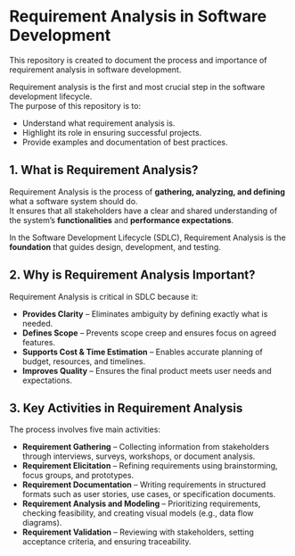 #  Requirement Analysis in Software Development

This repository is created to document the process and importance of requirement analysis in software development.  

Requirement analysis is the first and most crucial step in the software development lifecycle.  
The purpose of this repository is to:  
- Understand what requirement analysis is.  
- Highlight its role in ensuring successful projects.  
- Provide examples and documentation of best practices. 

## 1. What is Requirement Analysis?
Requirement Analysis is the process of **gathering, analyzing, and defining** what a software system should do.  
It ensures that all stakeholders have a clear and shared understanding of the system’s **functionalities** and **performance expectations**.  

In the Software Development Lifecycle (SDLC), Requirement Analysis is the **foundation** that guides design, development, and testing.

## 2. Why is Requirement Analysis Important?
Requirement Analysis is critical in SDLC because it:

- **Provides Clarity** – Eliminates ambiguity by defining exactly what is needed.  
- **Defines Scope** – Prevents scope creep and ensures focus on agreed features.  
- **Supports Cost & Time Estimation** – Enables accurate planning of budget, resources, and timelines.  
- **Improves Quality** – Ensures the final product meets user needs and expectations.  

## 3. Key Activities in Requirement Analysis
The process involves five main activities:

- **Requirement Gathering** – Collecting information from stakeholders through interviews, surveys, workshops, or document analysis.  
- **Requirement Elicitation** – Refining requirements using brainstorming, focus groups, and prototypes.  
- **Requirement Documentation** – Writing requirements in structured formats such as user stories, use cases, or specification documents.  
- **Requirement Analysis and Modeling** – Prioritizing requirements, checking feasibility, and creating visual models (e.g., data flow diagrams).  
- **Requirement Validation** – Reviewing with stakeholders, setting acceptance criteria, and ensuring traceability.  
